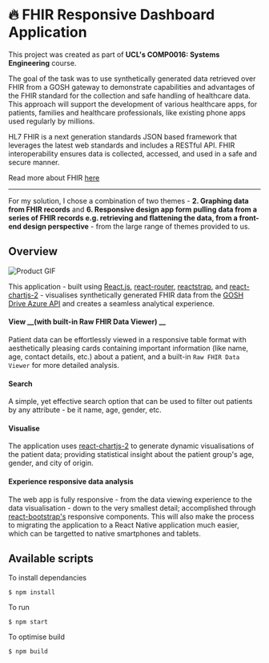 # 🔥 FHIR Responsive Dashboard Application

This project was created as part of __UCL's COMP0016: Systems Engineering__ course.  

The goal of the task was to use synthetically generated data retrieved over FHIR from a GOSH gateway to
demonstrate capabilities and advantages of the FHIR standard for the collection and safe handling
of healthcare data. This approach will support the development of various healthcare apps, for
patients, families and healthcare professionals, like existing phone apps used regularly by
millions.

HL7 FHIR is a next generation standards JSON based framework that leverages the latest web
standards and includes a RESTful API. FHIR interoperability ensures data is collected, accessed,
and used in a safe and secure manner.
 
Read more about FHIR [here](https://wiki.hl7.org/FHIR)
 
---

For my solution, I chose a combination of two themes - __2. Graphing data from FHIR records__ 
and __6. Responsive design app form pulling data from a series of FHIR records e.g. retrieving and flattening the data, from a front-end design perspective__ - from the large range of themes provided to us.

## Overview

![Product GIF](./github-assets/demo.gif)

This application - built using [React.js](https://github.com/facebook/react), [react-router](https://reacttraining.com/react-router/), [reactstrap](https://reactstrap.github.io/), and [react-chartjs-2](https://jerairrest.github.io/react-chartjs-2/) - visualises synthetically generated FHIR data from the [GOSH Drive Azure API](https://github.com/goshdrive/FHIRworks_2020) and creates a seamless analytical experience.

#### View __(with built-in Raw FHIR Data Viewer) __

Patient data can be effortlessly viewed in a responsive table format with aesthetically pleasing cards containing important information (like name, age, contact details, etc.) about a patient, and a built-in ``Raw FHIR Data Viewer`` for more detailed analysis.

#### Search 

A simple, yet effective search option that can be used to filter out patients by any attribute - be it name, age, gender, etc.

#### Visualise

The application uses [react-chartjs-2](https://github.com/jerairrest/react-chartjs-2) to generate dynamic visualisations of the patient 
data; providing statistical insight about the patient group's age, gender, and city of origin. 

#### Experience responsive data analysis

The web app is fully responsive - from the data viewing experience to the data visualisation - down to the very smallest detail; accomplished through [react-bootstrap's](https://react-bootstrap.github.io/) responsive components. This will also make the process to migrating the application to a React Native application much easier, which can be targetted to native smartphones and tablets.

## Available scripts

To install dependancies

```cli
$ npm install
```


To run

```cli
$ npm start
```

To optimise build

```cli
$ npm build
```
